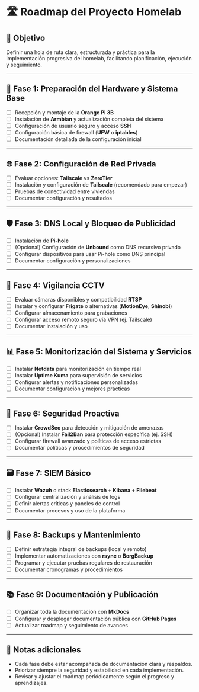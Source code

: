 # 🛣️ Roadmap del Proyecto Homelab

## 🎯 Objetivo  
Definir una hoja de ruta clara, estructurada y práctica para la implementación progresiva del homelab, facilitando planificación, ejecución y seguimiento.

---

## 🚀 Fase 1: Preparación del Hardware y Sistema Base

- [ ] Recepción y montaje de la **Orange Pi 3B**  
- [ ] Instalación de **Armbian** y actualización completa del sistema  
- [ ] Configuración de usuario seguro y acceso **SSH**  
- [ ] Configuración básica de firewall (**UFW** o **iptables**)  
- [ ] Documentación detallada de la configuración inicial  

---

## 🌐 Fase 2: Configuración de Red Privada

- [ ] Evaluar opciones: **Tailscale** vs **ZeroTier**  
- [ ] Instalación y configuración de **Tailscale** (recomendado para empezar)  
- [ ] Pruebas de conectividad entre viviendas  
- [ ] Documentar configuración y resultados  

---

## 🛡️ Fase 3: DNS Local y Bloqueo de Publicidad

- [ ] Instalación de **Pi-hole**  
- [ ] (Opcional) Configuración de **Unbound** como DNS recursivo privado  
- [ ] Configurar dispositivos para usar Pi-hole como DNS principal  
- [ ] Documentar configuración y personalizaciones  

---

## 🎥 Fase 4: Vigilancia CCTV

- [ ] Evaluar cámaras disponibles y compatibilidad **RTSP**  
- [ ] Instalar y configurar **Frigate** o alternativas (**MotionEye**, **Shinobi**)  
- [ ] Configurar almacenamiento para grabaciones  
- [ ] Configurar acceso remoto seguro vía VPN (ej. Tailscale)  
- [ ] Documentar instalación y uso  

---

## 📊 Fase 5: Monitorización del Sistema y Servicios

- [ ] Instalar **Netdata** para monitorización en tiempo real  
- [ ] Instalar **Uptime Kuma** para supervisión de servicios  
- [ ] Configurar alertas y notificaciones personalizadas  
- [ ] Documentar configuración y mejores prácticas  

---

## 🔐 Fase 6: Seguridad Proactiva

- [ ] Instalar **CrowdSec** para detección y mitigación de amenazas  
- [ ] (Opcional) Instalar **Fail2Ban** para protección específica (ej. SSH)  
- [ ] Configurar firewall avanzado y políticas de acceso estrictas  
- [ ] Documentar políticas y procedimientos de seguridad  

---

## 🗃️ Fase 7: SIEM Básico

- [ ] Instalar **Wazuh** o stack **Elasticsearch + Kibana + Filebeat**  
- [ ] Configurar centralización y análisis de logs  
- [ ] Definir alertas críticas y paneles de control  
- [ ] Documentar procesos y uso de la plataforma  

---

## 💾 Fase 8: Backups y Mantenimiento

- [ ] Definir estrategia integral de backups (local y remoto)  
- [ ] Implementar automatizaciones con **rsync** o **BorgBackup**  
- [ ] Programar y ejecutar pruebas regulares de restauración  
- [ ] Documentar cronogramas y procedimientos  

---

## 📚 Fase 9: Documentación y Publicación

- [ ] Organizar toda la documentación con **MkDocs**  
- [ ] Configurar y desplegar documentación pública con **GitHub Pages**  
- [ ] Actualizar roadmap y seguimiento de avances  

---

## 📝 Notas adicionales

- Cada fase debe estar acompañada de documentación clara y respaldos.  
- Priorizar siempre la seguridad y estabilidad en cada implementación.  
- Revisar y ajustar el roadmap periódicamente según el progreso y aprendizajes.

